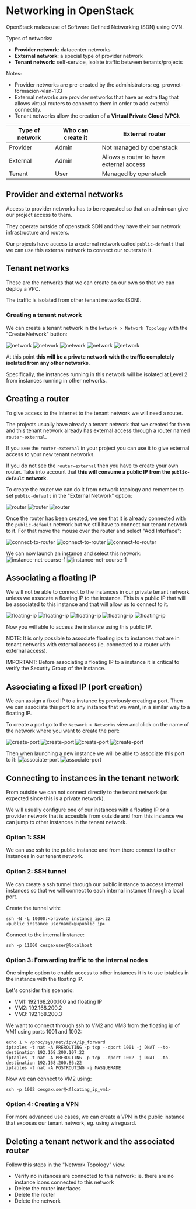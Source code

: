 # Networking in OpenStack
OpenStack makes use of Software Defined Networking (SDN) using OVN.

Types of networks:
- **Provider network**: datacenter networks
- **External network**: a special type of provider network
- **Tenant network**: self-service, isolate traffic between tenants/projects

Notes:
- Provider networks are pre-created by the administrators: eg. provnet-formacion-vlan-133
- External networks are provider networks that have an extra flag that allows virtual routers to connect to them in order to add external connectity.
- Tenant networks allow the creation of a **Virtual Private Cloud (VPC)**.


| Type of network | Who can create it | External router |
| --------------- | ----------------- | --------------- |
| Provider        | Admin             | Not managed by openstack |
| External        | Admin             | Allows a router to have external access |
| Tenant          | User              | Managed by openstack |

## Provider and external networks
Access to provider networks has to be requested so that an admin can give our project access to them.

They operate outside of openstack SDN and they have their our network infrastructure and routers.

Our projects have access to a external network called `public-default` that we can use this external network to connect our routers to it.

## Tenant networks
These are the networks that we can create on our own so that we can deploy a VPC.

The traffic is isolated from other tenant networks (SDN).

### Creating a tenant network
We can create a tenant network in the `Network > Network Topology` with the "Create Network" button:

![network](https://github.com/javicacheiro/openstack-training/blob/main/img/openstack-create-tenant-network-1.png?raw=true)
![network](https://github.com/javicacheiro/openstack-training/blob/main/img/openstack-create-tenant-network-2.png?raw=true)
![network](https://github.com/javicacheiro/openstack-training/blob/main/img/openstack-create-tenant-network-3.png?raw=true)
![network](https://github.com/javicacheiro/openstack-training/blob/main/img/openstack-create-tenant-network-4.png?raw=true)
![network](https://github.com/javicacheiro/openstack-training/blob/main/img/openstack-create-tenant-network-5.png?raw=true)

At this point **this will be a private network with the traffic completely isolated from any other networks**.

Specifically, the instances running in this network will be isolated at Level 2 from instances running in other networks.

## Creating a router
To give access to the internet to the tenant network we will need a router.

The projects usually have already a tenant network that we created for them and this tenant network already has external access through a router named `router-external`.

If you see the `router-external` in your project you can use it to give external access to your new tenant networks.

If you do not see the `router-external` then you have to create your own router. Take into account that **this will consume a public IP from the `public-default` network**.

To create the router we can do it from network topology and remember to set `public-default` in the "External Network" option:

![router](https://github.com/javicacheiro/openstack-training/blob/main/img/openstack-create-router-1.png?raw=true)
![router](https://github.com/javicacheiro/openstack-training/blob/main/img/openstack-create-router-2.png?raw=true)
![router](https://github.com/javicacheiro/openstack-training/blob/main/img/openstack-create-router-3.png?raw=true)

Once the router has been created, we see that it is already connected with the `public-default` network but we still have to connect our tenant network to it. For that move the mouse over the router and select "Add Interface":

![connect-to-router](https://github.com/javicacheiro/openstack-training/blob/main/img/openstack-connect-network-to-router-1.png?raw=true)
![connect-to-router](https://github.com/javicacheiro/openstack-training/blob/main/img/openstack-connect-network-to-router-2.png?raw=true)
![connect-to-router](https://github.com/javicacheiro/openstack-training/blob/main/img/openstack-connect-network-to-router-3.png?raw=true)

We can now launch an instance and select this network:
![instance-net-course-1](https://github.com/javicacheiro/openstack-training/blob/main/img/openstack-instance-net-course-1.png?raw=true)
![instance-net-course-1](https://github.com/javicacheiro/openstack-training/blob/main/img/openstack-instance-net-course-2.png?raw=true)

## Associating a floating IP
We will not be able to connect to the instances in our private tenant network unless we assocate a floating IP to the instance. This is a public IP that will be associated to this instance and that will allow us to connect to it.

![floating-ip](https://github.com/javicacheiro/openstack-training/blob/main/img/openstack-associate-floating-ip-1.png?raw=true)
![floating-ip](https://github.com/javicacheiro/openstack-training/blob/main/img/openstack-associate-floating-ip-2.png?raw=true)
![floating-ip](https://github.com/javicacheiro/openstack-training/blob/main/img/openstack-associate-floating-ip-3.png?raw=true)
![floating-ip](https://github.com/javicacheiro/openstack-training/blob/main/img/openstack-associate-floating-ip-4.png?raw=true)
![floating-ip](https://github.com/javicacheiro/openstack-training/blob/main/img/openstack-associate-floating-ip-5.png?raw=true)

Now you will able to access the instance using this public IP.

NOTE: It is only possible to associate floating ips to instances that are in tenant networks with external access (ie. connected to a router with external access).

IMPORTANT: Before associating a floating IP to a instance it is critical to verify the Security Group of the instance.

## Associating a fixed IP (port creation)
We can assign a fixed IP to a instance by previously creating a port. Then we can associate this port to any instance that we want, in a similar way to a floating IP.

To create a port go to the `Network > Networks` view and click on the name of the network where you want to create the port:

![create-port](https://github.com/javicacheiro/openstack-training/blob/main/img/openstack-create-port-1.png?raw=true)
![create-port](https://github.com/javicacheiro/openstack-training/blob/main/img/openstack-create-port-2.png?raw=true)
![create-port](https://github.com/javicacheiro/openstack-training/blob/main/img/openstack-create-port-3.png?raw=true)
![create-port](https://github.com/javicacheiro/openstack-training/blob/main/img/openstack-create-port-4.png?raw=true)

Then when launching a new instance we will be able to associate this port to it:
![associate-port](https://github.com/javicacheiro/openstack-training/blob/main/img/openstack-associate-port-1.png?raw=true)
![associate-port](https://github.com/javicacheiro/openstack-training/blob/main/img/openstack-associate-port-2.png?raw=true)

## Connecting to instances in the tenant network
From outside we can not connect directly to the tenant network (as expected since this is a private network).

We will usually configure one of our instances with a floating IP or a provider network that is accesible from outside and from this instance we can jump to other instances in the tenant network.

### Option 1: SSH
We can use ssh to the public instance and from there connect to other instances in our tenant network.

### Option 2: SSH tunnel
We can create a ssh tunnel through our public instance to access internal instances so that we will connect to each internal instance through a local port.

Create the tunnel with:
```
ssh -N -L 10000:<private_instance_ip>:22 <public_instance_username>@<public_ip>
```

Connect to the internal instance:
```
ssh -p 11000 cesgaxuser@localhost
```

### Option 3: Forwarding traffic to the internal nodes
One simple option to enable access to other instances it is to use iptables in the instance with the floating IP.

Let's consider this scenario:
- VM1: 192.168.200.100 and floating IP
- VM2: 192.168.200.2
- VM3: 192.168.200.3

We want to connect through ssh to VM2 and VM3 from the floating ip of VM1 using ports 1001 and 1002:
```
echo 1 > /proc/sys/net/ipv4/ip_forward
iptables -t nat -A PREROUTING -p tcp --dport 1001 -j DNAT --to-destination 192.168.200.107:22
iptables -t nat -A PREROUTING -p tcp --dport 1002 -j DNAT --to-destination 192.168.200.86:22
iptables -t nat -A POSTROUTING -j MASQUERADE
```

Now we can connect to VM2 using:
```
ssh -p 1002 cesgaxuser@<floating_ip_vm1>
```

### Option 4: Creating a VPN
For more advanced use cases, we can create a VPN in the public instance that exposes our tenant network, eg. using wireguard.

## Deleting a tenant network and the associated router
Follow this steps in the "Network Topology" view:
- Verify no instances are connected to this network: ie. there are no instance icons connected to this network
- Delete the router interfaces
- Delete the router
- Delete the network
